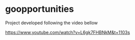 # goopportunities


Project developed following the video bellow

https://www.youtube.com/watch?v=L6gk7FHBNkM&t=1103s
